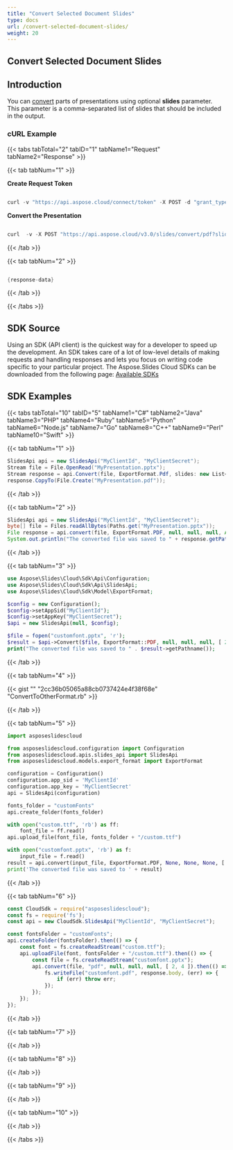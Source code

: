 ```yaml
---
title: "Convert Selected Document Slides"
type: docs
url: /convert-selected-document-slides/
weight: 20
---
```


## **Convert Selected Document Slides**

## **Introduction**
You can [convert](/slides/convert-powerpoint-documents-to-other-file-formats/) parts of presentations using optional **slides** parameter. This parameter is a comma-separated list of slides that should be included in the output.

### **cURL Example**
{{< tabs tabTotal="2" tabID="1" tabName1="Request" tabName2="Response" >}}

{{< tab tabNum="1" >}}

**Create Request Token**

```java

curl -v "https://api.aspose.cloud/connect/token" -X POST -d "grant_type=client_credentials&client_id=XXXX&client_secret=XXXX-XX" -H "Content-Type: application/x-www-form-urlencoded" -H "Accept: application/json"

```

**Convert the Presentation**


```java

curl  -v -X POST "https://api.aspose.cloud/v3.0/slides/convert/pdf?slides=2,4" --data-binary @MyPresentation.pptx -H "Content-Type: application/octet-stream" -H "Authorization: Bearer CwEsXL_ddljbOuknQ2d-grMMRhNcAUhsDDEbBfORflhLt7zZZEVDIC15mmk99AjMBlSywCpPiFcvPqJ0dc2SJBEhdGNcDBTQ1rbuy08Wa6LGvcASPRXXmj04WxgC4nkzuoJN4UTTECNruH1n85P3V1s2hwFXqCVWxcushRupPXr1L9bpALlG9uEQq9_1OAF_m_REnrTSF51YKKr1NJkzcL0YuZqPsu4ER4qu9Y132ipP4SruqjrHWnkbgQ0JcE81Zuw7hmCXjb8SJDi0xsfKWBfhQOPT-Ff9-OnrmMJ1m6KyaqLTpGmhgrSMVYf5KXbRNspaBdTgKMToKH-rUOukIdMWOjV7VF8L0libDd2YaMzleJdo6DVRLQN12oBZDYDXPL3QDkD3doi9aq848rNSw_Mj_3aHQ1xaGehBMPk7ea_WuKMf" --ssl-no-revoke -o MyPresentation.pdf

```

{{< /tab >}}

{{< tab tabNum="2" >}}

```java

{response-data}

```

{{< /tab >}}

{{< /tabs >}}

## **SDK Source**
Using an SDK (API client) is the quickest way for a developer to speed up the development. An SDK takes care of a lot of low-level details of making requests and handling responses and lets you focus on writing code specific to your particular project. The Aspose.Slides Cloud SDKs can be downloaded from the following page: [Available SDKs](/slides/available-sdks/)
## **SDK Examples**
{{< tabs tabTotal="10" tabID="5" tabName1="C#" tabName2="Java" tabName3="PHP" tabName4="Ruby" tabName5="Python" tabName6="Node.js" tabName7="Go" tabName8="C++" tabName9="Perl" tabName10="Swift" >}}

{{< tab tabNum="1" >}}

```csharp
SlidesApi api = new SlidesApi("MyClientId", "MyClientSecret");
Stream file = File.OpenRead("MyPresentation.pptx");
Stream response = api.Convert(file, ExportFormat.Pdf, slides: new List<int> { 2, 4 });
response.CopyTo(File.Create("MyPresentation.pdf"));
```

{{< /tab >}}

{{< tab tabNum="2" >}}

```java
SlidesApi api = new SlidesApi("MyClientId", "MyClientSecret");
byte[] file = Files.readAllBytes(Paths.get("MyPresentation.pptx"));
File response = api.convert(file, ExportFormat.PDF, null, null, null, Arrays.asList(2, 4));
System.out.println("The converted file was saved to " + response.getPath());
```

{{< /tab >}}

{{< tab tabNum="3" >}}

```php
use Aspose\Slides\Cloud\Sdk\Api\Configuration;
use Aspose\Slides\Cloud\Sdk\Api\SlidesApi;
use Aspose\Slides\Cloud\Sdk\Model\ExportFormat;

$config = new Configuration();
$config->setAppSid("MyClientId");
$config->setAppKey("MyClientSecret");
$api = new SlidesApi(null, $config);

$file = fopen("customfont.pptx", 'r');
$result = $api->Convert($file, ExportFormat::PDF, null, null, null, [ 2, 4 ]);
print("The converted file was saved to " . $result->getPathname());
```

{{< /tab >}}

{{< tab tabNum="4" >}}

{{< gist "" "2cc36b05065a88cb0737424e4f38f68e" "ConvertToOtherFormat.rb" >}}

{{< /tab >}}

{{< tab tabNum="5" >}}

```python
import asposeslidescloud

from asposeslidescloud.configuration import Configuration
from asposeslidescloud.apis.slides_api import SlidesApi
from asposeslidescloud.models.export_format import ExportFormat

configuration = Configuration()
configuration.app_sid = 'MyClientId'
configuration.app_key = 'MyClientSecret'
api = SlidesApi(configuration)

fonts_folder = "customFonts"
api.create_folder(fonts_folder)

with open("custom.ttf", 'rb') as ff:
    font_file = ff.read()
api.upload_file(font_file, fonts_folder + "/custom.ttf")

with open("customfont.pptx", 'rb') as f:
    input_file = f.read()
result = api.convert(input_file, ExportFormat.PDF, None, None, None, [ 2, 4 ])
print('The converted file was saved to ' + result)
```

{{< /tab >}}

{{< tab tabNum="6" >}}

```javascript
const CloudSdk = require("asposeslidescloud");
const fs = require('fs');
const api = new CloudSdk.SlidesApi("MyClientId", "MyClientSecret");

const fontsFolder = "customFonts";
api.createFolder(fontsFolder).then(() => {
    const font = fs.createReadStream("custom.ttf");
    api.uploadFile(font, fontsFolder + "/custom.ttf").then(() => {
        const file = fs.createReadStream("customfont.pptx");
        api.convert(file, "pdf", null, null, null, [ 2, 4 ]).then(() => {
            fs.writeFile("customfont.pdf", response.body, (err) => {
                if (err) throw err;
            });
        });
    });
});
```

{{< /tab >}}

{{< tab tabNum="7" >}}

{{< /tab >}}

{{< tab tabNum="8" >}}

{{< /tab >}}

{{< tab tabNum="9" >}}

{{< /tab >}}

{{< tab tabNum="10" >}}

{{< /tab >}}

{{< /tabs >}}
